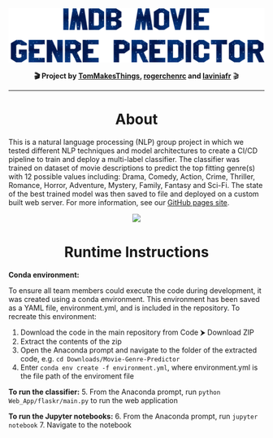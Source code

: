<div align="center">
  <a href="https://tommakesthings.github.io/Movie-Genre-Predictor/"><img src="https://github.com/TomMakesThings/Movie-Genre-Predictor/blob/gh-pages/Assets/Readme_Assets/Title.png" width="750"></a>

  <p><b>🎬 Project by <a href="https://github.com/TomMakesThings">TomMakesThings</a>, <a href="https://github.com/rogerchenrc">rogerchenrc</a> and <a href="https://github.com/laviniafr">laviniafr</a></b> 🎬</p>
</div>
  
---
<h1 align="center">About</h1>
  
This is a natural language processing (NLP) group project in which we tested different NLP techniques and model architectures to create a CI/CD pipeline to train and deploy a multi-label classifier. The classifier was trained on dataset of movie descriptions to predict the top fitting genre(s) with 12 possible values including: Drama, Comedy, Action, Crime, Thriller, Romance, Horror, Adventure, Mystery, Family, Fantasy and Sci-Fi. The state of the best trained model was then saved to file and deployed on a custom built web server. For more information, see our <a href="https://tommakesthings.github.io/Movie-Genre-Predictor/">GitHub pages site</a>.
  
<p align="center" href="https://tommakesthings.github.io/Movie-Genre-Predictor/"><img src="https://github.com/TomMakesThings/Movie-Genre-Predictor/blob/gh-pages/Assets/Images/Site-Demo.gif" width="750"></p>
  
<h1 align="center">Runtime Instructions</h1>

**Conda environment:**

To ensure all team members could execute the code during development, it was created using a conda environment. This environment has been saved as a YAML file, environment.yml, and is included in the repository. To recreate this environment:

1. Download the code in the main repository from Code ⮞ Download ZIP
2. Extract the contents of the zip
3. Open the Anaconda prompt and navigate to the folder of the extracted code, e.g. `cd Downloads/Movie-Genre-Predictor`
4. Enter `conda env create -f environment.yml`, where environment.yml is the file path of the enviroment file

**To run the classifier:**
5. From the Anaconda prompt, run `python Web_App/flaskr/main.py` to run the web application

**To run the Jupyter notebooks:**
6. From the Anaconda prompt, run `jupyter notebook`
7. Navigate to the notebook
